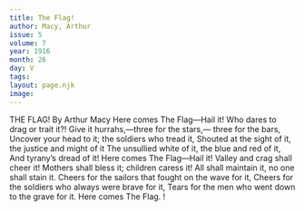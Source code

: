 ```yaml
---
title: The Flag!
author: Macy, Arthur
issue: 5
volume: 7
year: 1916
month: 26
day: V
tags:
layout: page.njk
image:
---
```

THE FLAG!    By Arthur Macy Here comes       The Flag—Hail it!    Who dares to drag or trait it?!    Give it hurrahs,—three for the stars,— three for the bars,    Uncover your head to it; the soldiers who tread it,    Shouted at the sight of it, the justice and might of it    The unsullied white of it, the blue and red of it,    And tyrany’s dread of it!       Here comes The Flag—Hail it!    Valley and crag shall cheer it!    Mothers shall bless it; children caress it!    All shall maintain it, no one shall stain it.    Cheers for the sailors that fought on the wave for it,    Cheers for the soldiers who always were brave for it,    Tears for the men who went down to the grave for it.    Here comes The Flag. !    

